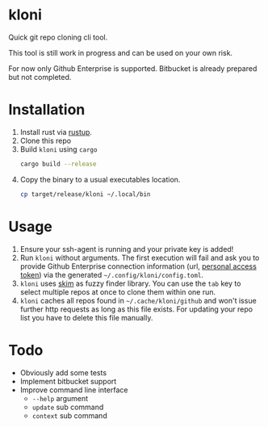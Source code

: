 # kloni

Quick git repo cloning cli tool.

This tool is still work in progress and can be used on your own risk.

For now only Github Enterprise is supported. Bitbucket is already prepared but not completed.

# Installation

1. Install rust via [rustup](https://rustup.rs/).
1. Clone this repo
1. Build `kloni` using `cargo`
    ```bash
    cargo build --release
    ```
1. Copy the binary to a usual executables location.
    ```bash
    cp target/release/kloni ~/.local/bin
    ```

# Usage

1. Ensure your ssh-agent is running and your private key is added!
1. Run `kloni` without arguments. The first execution will fail and ask you to provide Github Enterprise connection information (url, [personal access token](https://docs.github.com/de/authentication/keeping-your-account-and-data-secure/creating-a-personal-access-token)) via the generated `~/.config/kloni/config.toml`.
1. `kloni` uses [skim](https://github.com/lotabout/skim) as fuzzy finder library. You can use the `tab` key to select multiple repos at once to clone them within one run.
1. `kloni` caches all repos found in `~/.cache/kloni/github` and won't issue further http requests as long as this file exists. For updating your repo list you have to delete this file manually.


# Todo

* Obviously add some tests
* Implement bitbucket support
* Improve command line interface
  * `--help` argument
  * `update` sub command
  * `context` sub command